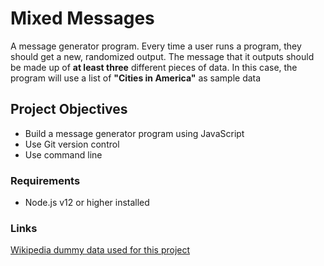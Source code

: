 # Mixed Messages 

A message generator program. Every time a user runs a program, they should get a new, randomized output. The message that it outputs should be made up of **at least three** different pieces of data.
In this case, the program will use a list of **"Cities in America"** as sample data

## Project Objectives

* Build a message generator program using JavaScript
* Use Git version control
* Use command line

### Requirements

* Node.js v12 or higher installed

### Links

[Wikipedia dummy data used for this project]('https://en.wikipedia.org/wiki/List_of_cities_in_the_Americas_by_year_of_foundation')
